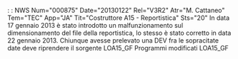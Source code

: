  :  : NWS Num="000875" Date="20130122" Rel="V3R2" Atr="M. Cattaneo" Tem="TEC" App="JA" Tit="Costruttore A15 - Reportistica" Sts="20"
In data 17 gennaio 2013 è stato introdotto un malfunzionamento sul dimensionamento del file della reportistica, lo stesso è stato corretto in data 22 gennaio 2013.
Chiunque avesse prelevato una DEV fra le sopracitate date deve riprendere il sorgente LOA15_GF 
Programmi modificati
LOA15_GF
